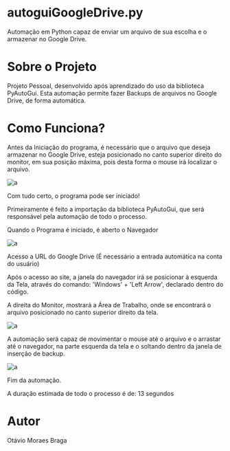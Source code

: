 # autoguiGoogleDrive.py
Automação em Python capaz de enviar um arquivo de sua escolha e o armazenar no Google Drive.

# Sobre o Projeto
Projeto Pessoal, desenvolvido após aprendizado do uso da biblioteca PyAutoGui. Esta automação permite fazer Backups de arquivos no Google Drive, de forma automática.

# Como Funciona?
Antes da Iniciação do programa, é necessário que o arquivo que deseja armazenar no Google Drive, esteja posicionado no canto superior direito do monitor, em sua posição máxima, pois desta forma o mouse irá localizar o arquivo.

![a](https://user-images.githubusercontent.com/84475339/168164234-aee22980-c9e8-46d7-8c9b-c3dd7283f873.png)

Com tudo certo, o programa pode ser iniciado!

Primeiramente é feito a importação da biblioteca PyAutoGui, que será responsável pela automação de todo o processo.

Quando o Programa é iniciado, é aberto o Navegador

![a](https://user-images.githubusercontent.com/84475339/168164527-f2e0bc4b-e323-47f0-8206-c43a33670d7b.png)

Acesso a URL do Google Drive (É necessário a entrada automática na conta do usuário)

Após o acesso ao site, a janela do navegador irá se posicionar à esquerda da Tela, através do comando: 'Windows' + 'Left Arrow', declarado dentro do código.

A direita do Monitor, mostrará a Área de Trabalho, onde se encontrará o arquivo posicionado no canto superior direito da tela.

![a](https://user-images.githubusercontent.com/84475339/168164877-1083bdd6-3d7f-41fb-ab8c-4ad964b8dcfa.png)

A automação será capaz de movimentar o mouse até o arquivo e o arrastar até o navegador, na parte esquerda da tela e o soltando dentro da janela de inserção de backup.

![a](https://user-images.githubusercontent.com/84475339/168165067-625e2365-01a7-4450-b3ce-f5210a26b74e.png)

Fim da automação.

A duração estimada de todo o processo é de: 13 segundos

# Autor
Otávio Moraes Braga
